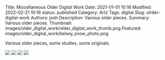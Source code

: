 Title: Miscellaneous Older Digital Work
Date: 2021-01-01 10:16
Modified: 2022-02-21 10:16
status: published
Category: Artz
Tags: digital
Slug: olrder-digital-work
Authors: josh
Description: Various older pieces.
Summary:  Various older pieces.
Thumbnail: images/older_digital_work/older_digital_work_thumb.png
Featured: images/older_digital_work/kelsey_snow_photo.png

Various older pieces, some studies, some originals.

<img src="{static}/images/older_digital_work/burning_man_train_shot_ig.jpg" />
<img src="{static}/images/older_digital_work/drawtober_carvings.png" />
<img src="{static}/images/older_digital_work/study_snow_01.jpg" />
<img src="{static}/images/older_digital_work/windmill_export.png" />

